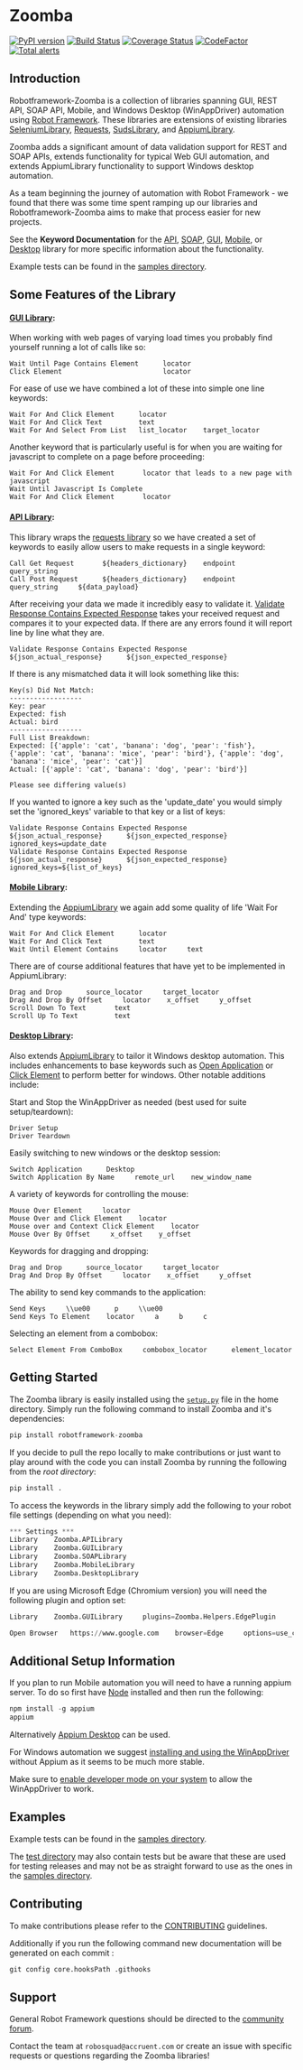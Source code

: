 Zoomba
===========
[![PyPI version](https://badge.fury.io/py/robotframework-zoomba.svg)](https://badge.fury.io/py/robotframework-zoomba)
[![Build Status](https://travis-ci.com/Accruent/robotframework-zoomba.svg?branch=master)](https://travis-ci.com/Accruent/robotframework-zoomba)
[![Coverage Status](https://coveralls.io/repos/github/Accruent/robotframework-zoomba/badge.svg?branch=master)](https://coveralls.io/github/Accruent/robotframework-zoomba?branch=master)
[![CodeFactor](https://www.codefactor.io/repository/github/accruent/robotframework-zoomba/badge)](https://www.codefactor.io/repository/github/accruent/robotframework-zoomba)
[![Total alerts](https://img.shields.io/lgtm/alerts/g/Accruent/robotframework-zoomba.svg?logo=lgtm&logoWidth=18)](https://lgtm.com/projects/g/Accruent/robotframework-zoomba/alerts/)

Introduction
--------------

Robotframework-Zoomba is a collection of libraries spanning GUI, REST API, SOAP API, Mobile, and Windows Desktop (WinAppDriver) automation using [Robot Framework](https://github.com/robotframework/robotframework).
These libraries are extensions of existing libraries [SeleniumLibrary](https://github.com/robotframework/SeleniumLibrary), [Requests](https://github.com/bulkan/robotframework-requests), 
[SudsLibrary](https://github.com/aljcalandra/robotframework-sudslibrary), and [AppiumLibrary](https://github.com/serhatbolsu/robotframework-appiumlibrary).

Zoomba adds a significant amount of data validation support for REST and SOAP APIs, extends functionality for typical Web GUI automation, and
extends AppiumLibrary functionality to support Windows desktop automation.

As a team beginning the journey of automation with Robot Framework - we found that there was some time spent ramping up our libraries and Robotframework-Zoomba aims to make that process easier for new projects.

See the **Keyword Documentation** for the [API](https://accruent.github.io/robotframework-zoomba/APILibraryDocumentation.html), [SOAP](https://accruent.github.io/robotframework-zoomba/SOAPLibraryDocumentation.html),
[GUI](https://accruent.github.io/robotframework-zoomba/GUILibraryDocumentation.html), [Mobile](https://accruent.github.io/robotframework-zoomba/MobileLibraryDocumentation.html), or [Desktop](https://accruent.github.io/robotframework-zoomba/DesktopLibraryDocumentation.html) library for more specific information about the functionality.

Example tests can be found in the [samples directory](https://github.com/Accruent/robotframework-zoomba/tree/master/samples).

Some Features of the Library
--------------
#### [GUI Library](https://accruent.github.io/robotframework-zoomba/GUILibraryDocumentation.html):
When working with web pages of varying load times you probably find yourself running a lot of calls like so:
```robotframework
Wait Until Page Contains Element      locator
Click Element                         locator
```
For ease of use we have combined a lot of these into simple one line keywords:
```robotframework
Wait For And Click Element      locator
Wait For And Click Text         text
Wait For And Select From List   list_locator    target_locator
```
Another keyword that is particularly useful is for when you are waiting for javascript to complete on a page before proceeding:
```robotframework
Wait For And Click Element       locator that leads to a new page with javascript     
Wait Until Javascript Is Complete
Wait For And Click Element       locator
```

#### [API Library](https://accruent.github.io/robotframework-zoomba/APILibraryDocumentation.html):
This library wraps the [requests library](https://github.com/bulkan/robotframework-requests) so we have created a set of keywords to easily allow users to make requests in a single keyword:
```robotframework
Call Get Request       ${headers_dictionary}    endpoint    query_string
Call Post Request      ${headers_dictionary}    endpoint    query_string     ${data_payload}
```

After receiving your data we made it incredibly easy to validate it. [Validate Response Contains Expected Response](https://accruent.github.io/robotframework-zoomba/APILibraryDocumentation.html#Validate%20Response%20Contains%20Expected%20Response) takes your received request and compares it to your expected data. If there are any errors found it will report line by line what they are.
```robotframework
Validate Response Contains Expected Response    ${json_actual_response}      ${json_expected_response}
```
If there is any mismatched data it will look something like this:
```
Key(s) Did Not Match:
------------------
Key: pear
Expected: fish
Actual: bird
------------------
Full List Breakdown:
Expected: [{'apple': 'cat', 'banana': 'dog', 'pear': 'fish'}, {'apple': 'cat', 'banana': 'mice', 'pear': 'bird'}, {'apple': 'dog', 'banana': 'mice', 'pear': 'cat'}]
Actual: [{'apple': 'cat', 'banana': 'dog', 'pear': 'bird'}]

Please see differing value(s)
```
If you wanted to ignore a key such as the 'update_date' you would simply set the 'ignored_keys' variable to that key or a list of keys:
```robotframework
Validate Response Contains Expected Response    ${json_actual_response}      ${json_expected_response}      ignored_keys=update_date
Validate Response Contains Expected Response    ${json_actual_response}      ${json_expected_response}      ignored_keys=${list_of_keys}
```

#### [Mobile Library](https://accruent.github.io/robotframework-zoomba/MobileLibraryDocumentation.html):
Extending the [AppiumLibrary](https://github.com/serhatbolsu/robotframework-appiumlibrary) we again add some quality of life 'Wait For And' type keywords:
```robotframework
Wait For And Click Element      locator
Wait For And Click Text         text
Wait Until Element Contains     locator     text
```
There are of course additional features that have yet to be implemented in AppiumLibrary:
```robotframework
Drag and Drop      source_locator     target_locator
Drag And Drop By Offset     locator    x_offset     y_offset
Scroll Down To Text       text
Scroll Up To Text         text
```

#### [Desktop Library](https://accruent.github.io/robotframework-zoomba/DesktopLibraryDocumentation.html):
Also extends [AppiumLibrary](https://github.com/serhatbolsu/robotframework-appiumlibrary) to tailor it Windows desktop automation. This includes enhancements to base keywords such as [Open Application](https://accruent.github.io/robotframework-zoomba/DesktopLibraryDocumentation.html#Open%20Application) or [Click Element](https://accruent.github.io/robotframework-zoomba/DesktopLibraryDocumentation.html#Click%20Element) to perform better for windows. Other notable additions include:

Start and Stop the WinAppDriver as needed (best used for suite setup/teardown):
```robotframework
Driver Setup
Driver Teardown
```
Easily switching to new windows or the desktop session:
```robotframework
Switch Application      Desktop
Switch Application By Name     remote_url    new_window_name
```
A variety of keywords for controlling the mouse:
```robotframework
Mouse Over Element     locator
Mouse Over and Click Element    locator
Mouse over and Context Click Element    locator
Mouse Over By Offset     x_offset    y_offset
```
Keywords for dragging and dropping:
```robotframework
Drag and Drop      source_locator     target_locator
Drag And Drop By Offset     locator    x_offset     y_offset
```
The ability to send key commands to the application:
```robotframework
Send Keys     \\ue00      p     \\ue00
Send Keys To Element    locator     a     b     c
```
Selecting an element from a combobox:
```robotframework
Select Element From ComboBox     combobox_locator      element_locator
```

Getting Started
----------------

The Zoomba library is easily installed using the [`setup.py`](https://github.com/Accruent/robotframework-zoomba/blob/master/setup.py) file in the home directory.
Simply run the following command to install Zoomba and it's dependencies:

```python
pip install robotframework-zoomba
```

If you decide to pull the repo locally to make contributions or just want to play around with the code
you can install Zoomba by running the following from the *root directory*:
```python
pip install .
```

To access the keywords in the library simply add the following to your robot file settings (depending on what you need):
```python
*** Settings ***
Library    Zoomba.APILibrary
Library    Zoomba.GUILibrary
Library    Zoomba.SOAPLibrary
Library    Zoomba.MobileLibrary
Library    Zoomba.DesktopLibrary
```

If you are using Microsoft Edge (Chromium version) you will need the following plugin and option set:
```python
Library    Zoomba.GUILibrary     plugins=Zoomba.Helpers.EdgePlugin

Open Browser   https://www.google.com    browser=Edge     options=use_chromium=True
```

Additional Setup Information
---------------------------------

If you plan to run Mobile automation you will need to have a running appium server. To do so first have [Node](https://nodejs.org/en/download/)
installed and then run the following:
```python
npm install -g appium
appium
```
Alternatively [Appium Desktop](https://github.com/appium/appium-desktop/releases) can be used.

For Windows automation we suggest [installing and using the WinAppDriver](https://github.com/Microsoft/WinAppDriver/releases) without Appium as it seems to be much more stable.

Make sure to [enable developer mode on your system](https://www.howtogeek.com/292914/what-is-developer-mode-in-windows-10/#:~:text=How%20to%20Enable%20Developer%20Mode,be%20put%20into%20Developer%20Mode.) to allow the WinAppDriver to work.

Examples
------------
Example tests can be found in the [samples directory](https://github.com/Accruent/robotframework-zoomba/tree/master/samples).

The [test directory](https://github.com/Accruent/robotframework-zoomba/tree/master/test) may also contain tests but be aware that these are used for testing releases and may not be as straight forward to use as the ones in the [samples directory](https://github.com/Accruent/robotframework-zoomba/tree/master/samples).


Contributing
-----------------

To make contributions please refer to the [CONTRIBUTING](https://github.com/Accruent/robotframework-zoomba/blob/master/CONTRIBUTING.rst) guidelines.

Additionally if you run the following command new documentation will be generated on each commit :
```python
git config core.hooksPath .githooks
```

Support
---------------
General Robot Framework questions should be directed to the [community forum](https://forum.robotframework.org/).

Contact the team at `robosquad@accruent.com` or create an issue with specific requests or questions regarding the Zoomba libraries!
